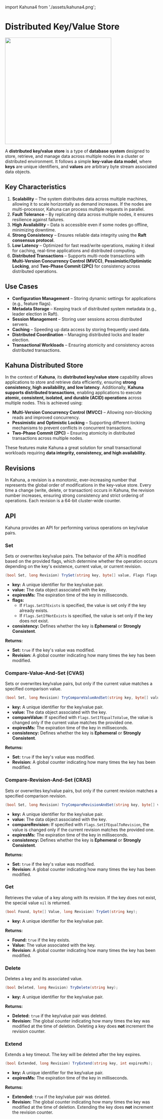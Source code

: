 import Kahuna4 from './assets/kahuna4.png';

# Distributed Key/Value Store

<div style={{textAlign: 'center'}}>
<img src={Kahuna4} height="350" />
</div>

A **distributed key/value store** is a type of **database system** designed to store, retrieve, and manage data across multiple nodes in a cluster or distributed environment. It follows a simple **key-value data model**, where **keys** are unique identifiers, and **values** are arbitrary byte stream associated data objects.

## Key Characteristics

1. **Scalability** – The system distributes data across multiple machines, allowing it to scale horizontally as demand increases. If the nodes are multi-processor, Kahuna can process multiple requests in parallel.
2. **Fault Tolerance** – By replicating data across multiple nodes, it ensures resilience against failures.
3. **High Availability** – Data is accessible even if some nodes go offline, minimizing downtime.
4. **Strong Consistency** – Ensures reliable data integrity using the **Raft consensus protocol**.
5. **Low Latency** – Optimized for fast read/write operations, making it ideal for caching, real-time applications and distributed computing.
6. **Distributed Transactions** – Supports multi-node transactions with **Multi-Version Concurrency Control (MVCC)**, **Pessimistic/Optimistic Locking**, and **Two-Phase Commit (2PC)** for consistency across distributed operations.

## Use Cases

- **Configuration Management** – Storing dynamic settings for applications (e.g., feature flags).
- **Metadata Storage** – Keeping track of distributed system metadata (e.g., leader election in Raft).
- **Session Management** – Storing user sessions across distributed servers.
- **Caching** – Speeding up data access by storing frequently used data.
- **Distributed Coordination** – Managing distributed locks and leader election.
- **Transactional Workloads** – Ensuring atomicity and consistency across distributed transactions.

## Kahuna Distributed Store

In the context of **Kahuna**, its **distributed key/value store** capability allows applications to store and retrieve data efficiently, ensuring **strong consistency, high availability, and low latency**. Additionally, **Kahuna supports distributed transactions**, enabling applications to execute **atomic, consistent, isolated, and durable (ACID) operations** across multiple nodes. This is achieved using:

- **Multi-Version Concurrency Control (MVCC)** – Allowing non-blocking reads and improved concurrency.
- **Pessimistic and Optimistic Locking** – Supporting different locking mechanisms to prevent conflicts in concurrent transactions.
- **Two-Phase Commit (2PC)** – Ensuring atomicity in distributed transactions across multiple nodes.

These features make Kahuna a great solution for small transactional workloads requiring **data integrity, consistency, and high availability**.

## Revisions

In Kahuna, a revision is a monotonic, ever-increasing number that represents the global order of modifications in the key-value store. Every time a change (write, delete, or transaction) occurs in Kahuna, the revision number increases, ensuring strong consistency and strict ordering of operations. Each revision is a 64-bit cluster-wide counter.

## API

Kahuna provides an API for performing various operations on key/value pairs.

### Set

Sets or overwrites key/value pairs. The behavior of the API is modified based on the provided flags, which determine whether the operation occurs depending on the key's existence, current value, or current revision.

```csharp
(bool Set, long Revision) TrySet(string key, byte[] value, Flags flags, Consistency consistency);
```

- **key:** A unique identifier for the key/value pair.
- **value:** The data object associated with the key.
- **expiresMs:** The expiration time of the key in milliseconds.
- **flags:**
  - If `Flags.SetIfExists` is specified, the value is set only if the key already exists.
  - If `Flags.SetIfNotExists` is specified, the value is set only if the key does not exist.
- **consistency:** Defines whether the key is **Ephemeral** or **Strongly Consistent**.

**Returns:**
- **Set:** `true` if the key's value was modified.
- **Revision:** A global counter indicating how many times the key has been modified.

### Compare-Value-And-Set (CVAS)

Sets or overwrites key/value pairs, but only if the current value matches a specified comparison value.

```csharp
(bool Set, long Revision) TryCompareValueAndSet(string key, byte[] value, byte[] compareValue, Consistency consistency);
```

- **key:** A unique identifier for the key/value pair.
- **value:** The data object associated with the key.
- **compareValue:** If specified with `Flags.SetIfEqualToValue`, the value is changed only if the current value matches the provided one.
- **expiresMs:** The expiration time of the key in milliseconds.
- **consistency:** Defines whether the key is **Ephemeral** or **Strongly Consistent**.

**Returns:**
- **Set:** `true` if the key's value was modified.
- **Revision:** A global counter indicating how many times the key has been modified.

### Compare-Revision-And-Set (CRAS)

Sets or overwrites key/value pairs, but only if the current revision matches a specified comparison revision.

```csharp
(bool Set, long Revision) TryCompareRevisionAndSet(string key, byte[] value, long compareRevision, Consistency consistency);
```

- **key:** A unique identifier for the key/value pair.
- **value:** The data object associated with the key.
- **compareRevision:** If specified with `Flags.SetIfEqualToRevision`, the value is changed only if the current revision matches the provided one.
- **expiresMs:** The expiration time of the key in milliseconds.
- **consistency:** Defines whether the key is **Ephemeral** or **Strongly Consistent**.

**Returns:**
- **Set:** `true` if the key's value was modified.
- **Revision:** A global counter indicating how many times the key has been modified.

### Get

Retrieves the value of a key along with its revision. If the key does not exist, the special value `nil` is returned.

```csharp
(bool Found, byte[] Value, long Revision) TryGet(string key);
```

- **key:** A unique identifier for the key/value pair.

**Returns:**
- **Found:** `true` if the key exists.
- **Value:** The value associated with the key.
- **Revision:** A global counter indicating how many times the key has been modified.

### Delete

Deletes a key and its associated value.

```csharp
(bool Deleted, long Revision) TryDelete(string key);
```

- **key:** A unique identifier for the key/value pair.

**Returns:**
- **Deleted:** `true` if the key/value pair was deleted.
- **Revision:** The global counter indicating how many times the key was modified at the time of deletion. Deleting a key does **not** increment the revision counter.

### Extend

Extends a key timeout. The key will be deleted after the key expires.

```csharp
(bool Extended, long Revision) TryExtend(string key, int expiresMs);
```

- **key:** A unique identifier for the key/value pair.
- **expiresMs:** The expiration time of the key in milliseconds.

**Returns:**
- **Extended:** `true` if the key/value pair was deleted.
- **Revision:** The global counter indicating how many times the key was modified at the time of deletion. Extending the key does **not** increment the revision counter.